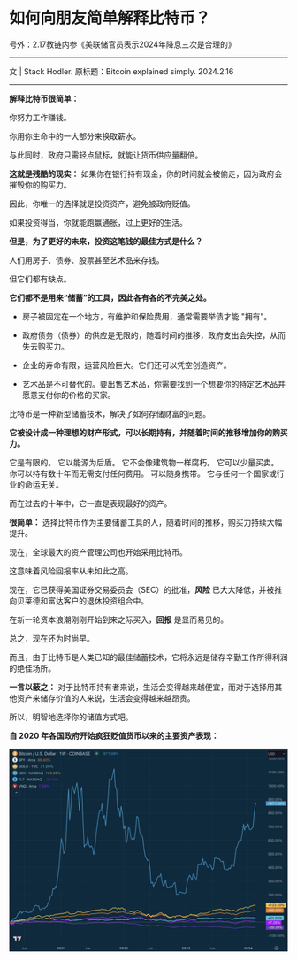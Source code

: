 # 如何向朋友简单解释比特币？

号外：2.17教链内参《美联储官员表示2024年降息三次是合理的》

* * *

文 | Stack Hodler. 原标题：Bitcoin explained simply. 2024.2.16

* * *

**解释比特币很简单：**

你努力工作赚钱。

你用你生命中的一大部分来换取薪水。

与此同时，政府只需轻点鼠标，就能让货币供应量翻倍。

**这就是残酷的现实：** 如果你在银行持有现金，你的时间就会被偷走，因为政府会摧毁你的购买力。

因此，你唯一的选择就是投资资产，避免被政府贬值。

如果投资得当，你就能跑赢通胀，过上更好的生活。

**但是，为了更好的未来，投资这笔钱的最佳方式是什么？**

人们用房子、债券、股票甚至艺术品来存钱。

但它们都有缺点。

**它们都不是用来“储蓄”的工具，因此各有各的不完美之处。**

- 房子被固定在一个地方，有维护和保险费用，通常需要举债才能 "拥有"。

- 政府债务（债券）的供应是无限的，随着时间的推移，政府支出会失控，从而失去购买力。

- 企业的寿命有限，运营风险巨大。它们还可以凭空创造资产。

- 艺术品是不可替代的。要出售艺术品，你需要找到一个想要你的特定艺术品并愿意支付你的价格的买家。

比特币是一种新型储蓄技术，解决了如何存储财富的问题。

**它被设计成一种理想的财产形式，可以长期持有，并随着时间的推移增加你的购买力。**

它是有限的。
它以能源为后盾。
它不会像建筑物一样腐朽。
它可以少量买卖。
你可以持有数十年而无需支付任何费用。
可以随身携带。
它与任何一个国家或行业的命运无关。

而在过去的十年中，它一直是表现最好的资产。

**很简单：** 选择比特币作为主要储蓄工具的人，随着时间的推移，购买力持续大幅提升。

现在，全球最大的资产管理公司也开始采用比特币。

这意味着风险回报率从未如此之高。

现在，它已获得美国证券交易委员会（SEC）的批准，**风险** 已大大降低，并被推向贝莱德和富达客户的退休投资组合中。

在新一轮资本浪潮刚刚开始到来之际买入，**回报** 是显而易见的。

总之，现在还为时尚早。

而且，由于比特币是人类已知的最佳储蓄技术，它将永远是储存辛勤工作所得利润的绝佳场所。

**一言以蔽之：** 对于比特币持有者来说，生活会变得越来越便宜，而对于选择用其他资产来储存价值的人来说，生活会变得越来越昂贵。

所以，明智地选择你的储值方式吧。

**自 2020 年各国政府开始疯狂贬值货币以来的主要资产表现：**

![](2024-02-17-A01.jpeg)

